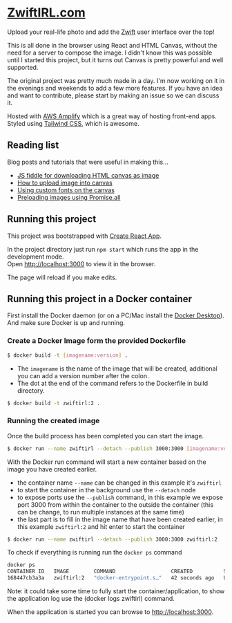 # [ZwiftIRL.com](https://zwiftirl.com)

Upload your real-life photo and add the [Zwift](https://www.zwift.com) user interface over the top!

This is all done in the browser using React and HTML Canvas, without the need for a server to compose
the image. I didn't know this was possible until I started this project, but it turns out Canvas
is pretty powerful and well supported.

The original project was pretty much made in a day. I'm now working on it in the evenings and weekends to add a few more features. If you have an idea and want to contribute, please start by making an issue so we can discuss it.

Hosted with [AWS Amplify](https://aws.amazon.com/amplify/) which is a great way of hosting front-end apps. Styled using [Tailwind CSS](https://tailwindcss.com), which is awesome.

## Reading list

Blog posts and tutorials that were useful in making this...

+ [JS fiddle for downloading HTML canvas as image](https://jsfiddle.net/user2314737/28wqq1gu/)
+ [How to upload image into canvas](https://stackoverflow.com/questions/10906734/how-to-upload-image-into-html5-canvas)
+ [Using custom fonts on the canvas](https://stackoverflow.com/questions/2756575/drawing-text-to-canvas-with-font-face-does-not-work-at-the-first-time)
+ [Preloading images using Promise.all](https://jack72828383883.medium.com/how-to-preload-images-into-cache-in-react-js-ff1642708240)


## Running this project

This project was bootstrapped with [Create React App](https://github.com/facebook/create-react-app).

In the project directory just run `npm start` which runs the app in the development mode.\
Open [http://localhost:3000](http://localhost:3000) to view it in the browser.

The page will reload if you make edits.


## Running this project in a Docker container

First install the Docker daemon (or on a PC/Mac install the [Docker Desktop](https://www.docker.com/products/docker-desktop)).
And make sure Docker is up and running.

### Create a Docker Image form the provided Dockerfile

```sh
$ docker build -t [imagename:version] .
```
+ The `imagename` is the name of the image that will be created, additional you can add a version number after the colon.
+ The dot at the end of the command refers to the Dockerfile in build directory.

```sh
$ docker build -t zwiftirl:2 .
```

### Running the created image

Once the build process has been completed you can start the image.

```sh
$ docker run --name zwiftirl --detach --publish 3000:3000 [imagename:version]
```

With the Docker run command will start a new container based on the image you have created earlier.
+ the container name `--name` can be changed in this example it's `zwiftirl`
+ to start the container in the background use the `--detach` node
+ to expose ports use the `--publish` command, in this example we expose port 3000 from within the container to the outside the container (this can be change, to run multiple instances at the same time)
+ the last part is to fill in the image name that have been created earlier, in this example `zwiftirl:2` and hit enter to start the container

```sh
$ docker run --name zwiftirl --detach --publish 3000:3000 zwiftirl:2
```

To check if everything is running run the `docker ps` command
```sh
docker ps
CONTAINER ID   IMAGE        COMMAND                  CREATED          STATUS          PORTS                                       NAMES
168447cb3a3a   zwiftirl:2   "docker-entrypoint.s…"   42 seconds ago   Up 41 seconds   0.0.0.0:3000->3000/tcp, :::3000->3000/tcp   zwiftirl
```

Note: it could take some time to fully start the container/application, to show the application log use the (docker logs zwiftirl) command.

When the application is started you can browse to [http://localhost:3000](http://localhost:3000).

